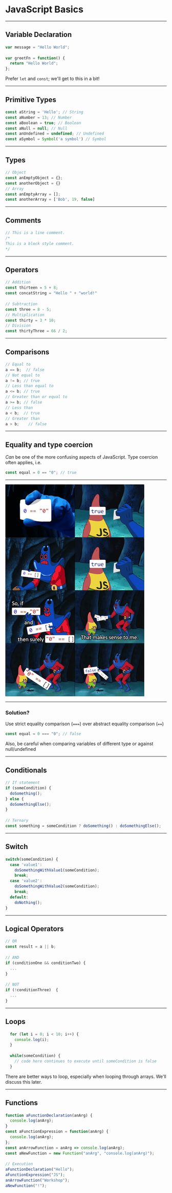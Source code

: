 # JavaScript Basics

---

## Variable Declaration

```js
var message = "Hello World";

var greetFn = function() {
  return "Hello World";
};
```

Prefer `let` and `const`; we'll get to this in a bit!

---

## Primitive Types
```js
const aString = 'Hello'; // String
const aNumber = 13; // Number
const aBoolean = true; // Boolean
const aNull = null; // Null
const anUndefined = undefined; // Undefined
const aSymbol = Symbol('a symbol') // Symbol
```

---

## Types
```js
// Object
const anEmptyObject = {};
const anotherObject = {}
// Array
const anEmptyArray = [];
const anotherArray = ['Bob', 19, false]
```

---

## Comments
```js
// This is a line comment.
/*
This is a block style comment.
*/
```

---

## Operators
```js
// Addition
const thirteen = 5 + 8;
const concatString = "Hello " + "world!"

// Subtraction
const three = 8 - 5;
// Multiplication
const thirty = 3 * 10;
// Division
const thirtyThree = 66 / 2; 
```

---

## Comparisons
```js
// Equal to              
a == b;	 // false
// Not equal to        
a != b; // true
// Less than equal to  
a <= b;	// true
// Greater than or equal to
a >= b;	// false
// Less than
a < b;	// true
// Greater than
a > b;	  // false
```

---

## Equality and type coercion

_Can_ be one of the more confusing aspects of JavaScript. Type coercion often applies, i.e.

```js
const equal = 0 == "0"; // true
```

---

[![Equality](./images/equality.png)](https://i.redd.it/4skcofasa1p01.png)

---

### Solution?

Use strict equality comparison (`===`) over abstract equality comparison (`==`)

```js
const equal = 0 === "0"; // false
```

Also, be careful when comparing variables of different type or against null/undefined

---

## Conditionals
```js
// If statement
if (someCondition) {
  doSomething();
} else {
  doSomethingElse();
}

// Ternary
const something = someCondition ? doSomething() : doSomethingElse();
```

---

## Switch
```js
switch(someCondition) {
  case 'value1':
    doSomethingWithValue1(someCondition);
    break;
  case 'value2':
    doSomethingWithValue2(someCondition);
    break;
  default:
    doNothing();
}
```

---

## Logical Operators
```js
// OR
const result = a || b;

// AND
if (conditionOne && conditionTwo) {
  ...
}

// NOT
if (!conditionThree)  {
  ...
}
```

---

## Loops
```js
  for (let i = 0; i < 10; i++) {
    console.log(i);
  }

  while(someCondition) {
    // code here continues to execute until someCondition is false
  }
```
There are better ways to loop, especially when looping through arrays. We'll discuss this later.

---

## Functions 
```js
function aFunctionDeclaration(anArg) { 
  console.log(anArg); 
}
const aFunctionExpression = function(anArg) { 
  console.log(anArg); 
};
const anArrowFunction = anArg => console.log(anArg); 
const aNewFunction = new Function("anArg", "console.log(anArg)");

// Execution
aFunctionDeclaration("Hello");
aFunctionExpression("JS");
anArrowFunction("Workshop");
aNewFunction("!");
```



